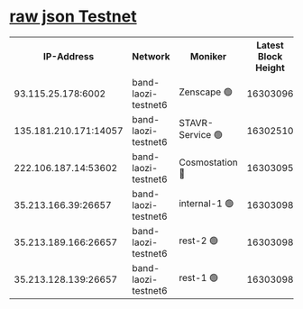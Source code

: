 
[raw json Testnet](https://rpc-check.bandt.stavr.tech/bandt/rpcbandt_result.json)
=

<table><tr><th>IP-Address</th><th>Network</th><th>Moniker</th><th>Latest Block Height</th><th>Earliest Block Height</th><th>Catching Up</th><th>Tx Index</th><th>Voting Power</th><th>Scan Time</th></tr><tr><td>93.115.25.178:6002</td><td>band-laozi-testnet6</td><td>Zenscape 🟢</td><td>16303096</td><td>12460001</td><td>False</td><td>on</td><td>0</td><td>2024-02-28T17:13:46.497422158UTC</td></tr><tr><td>135.181.210.171:14057</td><td>band-laozi-testnet6</td><td>STAVR-Service 🟢</td><td>16302510</td><td>15322501</td><td>False</td><td>on</td><td>0</td><td>2024-02-28T17:13:46.833703611UTC</td></tr><tr><td>222.106.187.14:53602</td><td>band-laozi-testnet6</td><td>Cosmostation 🔴</td><td>16303095</td><td>15423001</td><td>False</td><td>on</td><td>2203655</td><td>2024-02-28T17:13:48.187634711UTC</td></tr><tr><td>35.213.166.39:26657</td><td>band-laozi-testnet6</td><td>internal-1 🟢</td><td>16303098</td><td>16203098</td><td>False</td><td>on</td><td>0</td><td>2024-02-28T17:13:49.050913035UTC</td></tr><tr><td>35.213.189.166:26657</td><td>band-laozi-testnet6</td><td>rest-2 🟢</td><td>16303098</td><td>16203098</td><td>False</td><td>on</td><td>0</td><td>2024-02-28T17:13:49.900446247UTC</td></tr><tr><td>35.213.128.139:26657</td><td>band-laozi-testnet6</td><td>rest-1 🟢</td><td>16303098</td><td>16203098</td><td>False</td><td>on</td><td>0</td><td>2024-02-28T17:13:50.765912269UTC</td></tr></table>
